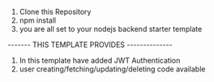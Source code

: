 
1. Clone this Repository
2. npm install
3. you are all set to your nodejs backend starter template


------- THIS TEMPLATE PROVIDES --------------
1. In this template have added JWT Authentication
2. user creating/fetching/updating/deleting code available
